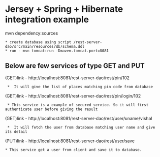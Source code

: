 # Jersey + Spring + Hibernate integration example
mvn dependency:sources
 
    * create database using script /rest-server-dao/src/main/resources/db/schema.ddl
    * run - mvn tomcat:run -Dmaven.tomcat.port=8081
    

##	Below are few services of type GET and PUT

(GET)link - http://localhost:8081/rest-server-dao/rest/pin/102

	 *	It will give the list of places matching pin code from database
	 
(GET)link - http://localhost:8081/rest-server-dao/rest/pin/login/102

	 * This service is a example of secured service. So it will first authenticate user before giving the result 

(GET)link - http://localhost:8081/rest-server-dao/rest/user/uname/vishal
	
	 *	It will fetch the user from database matching user name and give its detail
	 
(PUT)link - http://localhost:8081/rest-server-dao/rest/user/save

	* This service get a user from client and save it to database.
